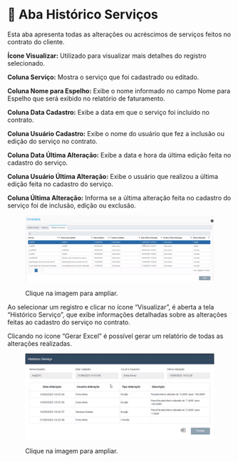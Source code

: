 # 🔹 Aba Histórico Serviços

Esta aba apresenta todas as alterações ou acréscimos de serviços feitos no contrato do cliente. &#x20;

**Ícone Visualizar:** Utilizado para visualizar mais detalhes do registro selecionado.&#x20;

**Coluna Serviço:** Mostra o serviço que foi cadastrado ou editado.&#x20;

**Coluna Nome para Espelho:** Exibe o nome informado no campo Nome para Espelho que será exibido no relatório de faturamento.&#x20;

**Coluna Data Cadastro:** Exibe a data em que o serviço foi incluído no contrato.&#x20;

**Coluna Usuário Cadastro:** Exibe o nome do usuário que fez a inclusão ou edição do serviço no contrato.&#x20;

**Coluna Data Última Alteração:** Exibe a data e hora da última edição feita no cadastro do serviço.&#x20;

**Coluna Usuário Última Alteração:** Exibe o usuário que realizou a última edição feita no cadastro do serviço.&#x20;

**Coluna Última Alteração:** Informa se a última alteração feita no cadastro do serviço foi de inclusão, edição ou exclusão. &#x20;

<figure><img src="../../.gitbook/assets/contratos09 (1).png" alt=""><figcaption><p>Clique na imagem para ampliar.</p></figcaption></figure>

Ao selecionar um registro e clicar no ícone “Visualizar”, é aberta a tela “Histórico Serviço”, que exibe informações detalhadas sobre as alterações feitas ao cadastro do serviço no contrato. &#x20;

Clicando no ícone “Gerar Excel” é possível gerar um relatório de todas as alterações realizadas.&#x20;

<figure><img src="../../.gitbook/assets/contratos10 (1).png" alt=""><figcaption><p>Clique na imagem para ampliar.</p></figcaption></figure>
